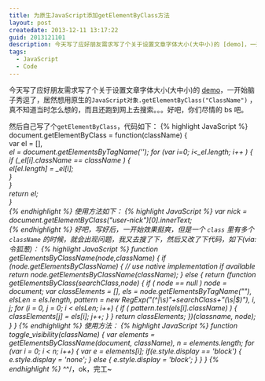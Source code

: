 ```yaml
---
title: 为原生JavaScript添加getElementByClass方法
layout: post
createdate: 2013-12-11 13:17:22
guid: 2013121101
description: 今天写了应好朋友需求写了个关于设置文章字体大小(大中小)的 [demo]，一开始脑子秀逗了，居然想用原生的`JavaScript对象.getElementByClass("ClassName")` ，真不知道当时怎么想的，而且还跑到网上去搜索。。。好吧，你们尽情的 bs 吧。
tags:  
  - JavaScript
  - Code
---
```

  今天写了应好朋友需求写了个关于设置文章字体大小(大中小)的 [demo](/media/demos/l-m-s-font-size-demo.html)，一开始脑子秀逗了，居然想用原生的`JavaScript对象.getElementByClass("ClassName")` ，真不知道当时怎么想的，而且还跑到网上去搜索。。。好吧，你们尽情的 bs 吧。
  
  然后自己写了个`getElementByClass`，代码如下：
{% highlight JavaScript %}
document.getElementByClass = function(className) {  
    var el = [],  
    _el = document.getElementsByTagName('*'); 
    for (var i=0; i<_el.length; i++ ) {  
        if (_el[i].className == className ) {  
            el[el.length] = _el[i];  
        }  
    }  
    return el;  
}  
{% endhighlight %}
  使用方法如下：
{% highlight JavaScript %}
var nick = document.getElementByClass("user-nick")[0].innerText;  
{% endhighlight %}
  好吧，写好后，一开始效果挺爽，但是一个 `class` 里有多个 `className` 的时候，就会出现问题，我又去搜了下，然后又改了下代码，如下(*via:令狐葱*)：
{% highlight JavaScript %}
function getElementsByClassName(node,className) {
  if (node.getElementsByClassName) { // use native implementation if available
    return node.getElementsByClassName(className);
  } else {
    return (function getElementsByClass(searchClass,node) {
        if ( node == null )
          node = document;
        var classElements = [],
            els = node.getElementsByTagName("*"),
            elsLen = els.length,
            pattern = new RegExp("(^|\\s)"+searchClass+"(\\s|$)"), i, j;
        for (i = 0, j = 0; i < elsLen; i++) {
          if ( pattern.test(els[i].className) ) {
              classElements[j] = els[i];
              j++;
          }
        }
        return classElements;
    })(classname, node);
  }
}
{% endhighlight %}
使用方法：
{% highlight JavaScript %}
function toggle_visibility(className) {
   var elements = getElementsByClassName(document, className),
       n = elements.length;
   for (var i = 0; i < n; i++) {
     var e = elements[i];
     if(e.style.display == 'block') {
       e.style.display = 'none';
     } else {
       e.style.display = 'block';
     }
  }
}
{% endhighlight %}
  ^_^/，ok，完工~
